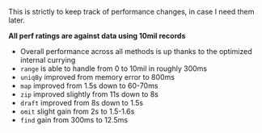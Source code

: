 This is strictly to keep track of performance changes, in case I need them later.

**All perf ratings are against data using 10mil records**

- Overall performance across all methods is up thanks to the optimized internal currying
- `range` is able to handle from 0 to 10mil in roughly 300ms
- `uniqBy` improved from memory error to 800ms
- `map` improved from 1.5s down to 60-70ms
- `zip` improved slightly from 11s down to 8s
- `draft` improved from 8s down to 1.5s
- `omit` slight gain from 2s to 1.5-1.6s
- `find` gain from 300ms to 12.5ms
